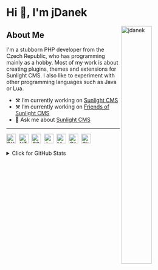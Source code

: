 # Hi 👋, I'm jDanek

<a href="https://github.com/ryo-ma/github-profile-trophy"><img align="right" width="40%" src="https://github-profile-trophy.vercel.app/?username=jdanek&row=2&column=3" alt="jdanek" /></a>

## About Me
I'm a stubborn PHP developer from the Czech Republic, who has programming mainly as a hobby. Most of my work is about creating plugins, themes and extensions for Sunlight CMS. I also like to experiment with other programming languages such as Java or Lua.

 - :hammer_and_pick: I’m currently working on [Sunlight CMS](https://github.com/sunlight-cms/sunlight-cms)
 - :hammer_and_pick: I’m currently working on [Friends of Sunlight CMS](https://github.com/friends-of-sunlight-cms)
 - :speech_balloon: Ask me about [Sunlight CMS](https://github.com/sunlight-cms/sunlight-cms)

---
<img src="https://img.shields.io/badge/PHP%205.3%2B-282C34?logo=php" alt="PHP5 logo" title="PHP5" height="25">&nbsp;
<img src="https://img.shields.io/badge/HTML5-282C34?logo=html5" alt="HTML5 logo" title="HTML5" height="25">&nbsp;
<img src="https://img.shields.io/badge/CSS3-282C34?logo=css3&logoColor=1572B6" alt="CSS3 logo" title="CSS3" height="25">&nbsp;
<img src="https://img.shields.io/badge/JavaScript-282c34?logo=javascript" alt="JavaScript logo" title="JavaScript" height="25">&nbsp;
<img src="https://img.shields.io/badge/MySQL-282C34?logo=mysql" alt="MySQL logo" title="MySQL" height="25">&nbsp;
<img src="https://img.shields.io/badge/GitHub-282C34?logo=github" alt="GitHub logo" title="GitHub" height="25">&nbsp;
<img src="https://img.shields.io/badge/GitLab-282C34?logo=gitlab" alt="GitLab logo" title="GitLab" height="25">&nbsp;

<details>
<summary>Click for GitHub Stats</summary>
<p align="center">
    <img height="137px" alt="GitHub Stats" src="https://github-readme-stats.vercel.app/api?username=jdanek&hide_title=true&show_icons=true&include_all_commits=true&count_private=true&line_height=21&text_color=555&icon_color=000">
    &nbsp;<img height="137px" alt="Top Language" src="https://github-readme-stats.vercel.app/api/top-langs/?username=jdanek&hide=html&hide_title=true&layout=compact&langs_count=7&text_color=555&icon_color=000">
</p>
</details>
